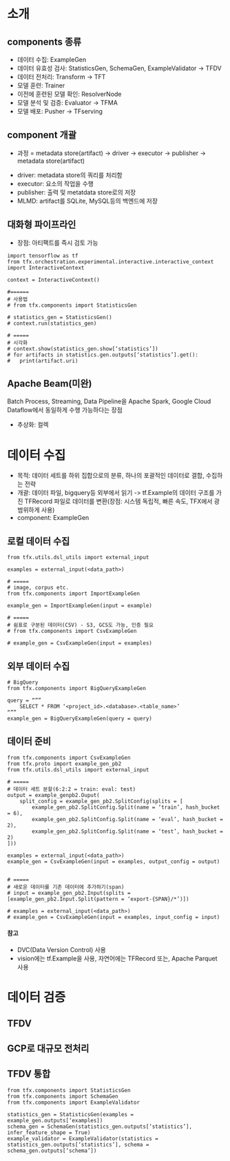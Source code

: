 # 소개
## components 종류
* 데이터 수집: ExampleGen
* 데이터 유효성 검사: StatisticsGen, SchemaGen, ExampleValidator -> TFDV
* 데이터 전처리: Transform -> TFT
* 모델 훈련: Trainer 
* 이전에 훈련된 모델 확인: ResolverNode 
* 모델 분석 및 검증: Evaluator -> TFMA
* 모델 배포: Pusher -> TFserving

## component 개괄
* 과정 = metadata store(artifact) -> driver -> executor -> publisher -> metadata store(artifact)
- driver: metadata store의 쿼리를 처리함
- executor: 요소의 작업을 수행
- publisher: 출력 및 metatdata store로의 저장
- MLMD: artifact를 SQLite, MySQL등의 백엔드에 저장

## 대화형 파이프라인
* 장점: 아티팩트를 즉시 검토 가능
~~~
import tensorflow as tf
from tfx.orchestration.experimental.interactive.interactive_context import InteractiveContext

context = InteractiveContext()

#======
# 사용법
# from tfx.components import StatisticsGen

# statistics_gen = StatisticsGen()
# context.run(statistics_gen)

# =====
# 시각화
# context.show(statistics_gen.show[‘statistics’])
# for artifacts in statistics.gen.outputs[‘statistics’].get():
# 	print(artifact.uri)
~~~

## Apache Beam(미완)
Batch Process, Streaming, Data Pipeline을 Apache Spark, Google Cloud Dataflow에서 동일하게 수행 가능하다는 장점

* 추상화: 컬렉


# 데이터 수집
* 목적: 데이터 세트를 하위 집합으로의 분류, 하나의 포괄적인 데이터로 결합, 수집하는 전략
* 개괄: 데이터 파일, bigquery등 외부에서 읽기 -> tf.Example의 데이터 구조를 가진 TFRecord 파일로 데이터를 변환(장점: 시스템 독립적, 빠른 속도, TFX에서 광범위하게 사용)
* component: ExampleGen

## 로컬 데이터 수집
~~~
from tfx.utils.dsl_utils import external_input

examples = external_input(<data_path>)

# =====
# image, corpus etc.
from tfx.components import ImportExampleGen

example_gen = ImportExampleGen(input = example)

# ===== 
# 쉼표로 구분된 데이터(CSV) - S3, GCS도 가능, 인증 필요
# from tfx.components import CsvExampleGen

# example_gen = CsvExampleGen(input = examples)
~~~

## 외부 데이터 수집
~~~
# BigQuery
from tfx.components import BigQueryExampleGen

query = “””
	SELECT * FROM ‘<project_id>.<database>.<table_name>’
“””
example_gen = BigQueryExampleGen(query = query)
~~~

## 데이터 준비
~~~
from tfx.components import CsvExampleGen
from tfx.proto import example_gen_pb2
from tfx.utils.dsl_utils import external_input

# =====
# 데이터 세트 분할(6:2:2 = train: eval: test)
output = example_genpb2.Ouput(
	split_config = example_gen_pb2.SplitConfig(splits = [
		example_gen_pb2.SplitConfig.Split(name = ‘train’, hash_bucket = 6),
		example_gen_pb2.SplitConfig.Split(name = ‘eval’, hash_bucket = 2),
		example_gen_pb2.SplitConfig.Split(name = ‘test’, hash_bucket = 2)
]))

examples = external_input(<data_path>)
example_gen = CsvExampleGen(input = examples, output_config = output)


# =====
# 새로운 데이터를 기존 데이터에 추가하기(span)
# input = example_gen_pb2.Input(splits = [example_gen_pb2.Input.Split(pattern = ‘export-{SPAN}/*’)])

# examples = external_input(<data_path>)
# example_gen = CsvExampleGen(input = examples, input_config = input)
~~~

#### 참고
* DVC(Data Version Control) 사용
* vision에는 tf.Example을 사용, 자연어에는 TFRecord 또는, Apache Parquet 사용



# 데이터 검증
## TFDV

## GCP로 대규모 전처리

## TFDV 통합
~~~
from tfx.components import StatisticsGen
from tfx.components import SchemaGen
from tfx.components import ExampleValidator

statistics_gen = StatisticsGen(examples = example_gen.outputs[‘examples])
schema_gen = SchemaGen(statistics_gen.outputs[‘statistics’], infer_feature_shape = True)
example_validator = ExampleValidator(statistics = statistics_gen.outputs[‘statistics’], schema = schema_gen.outputs[‘schema’])
~~~
